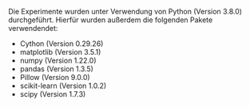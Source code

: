 Die Experimente wurden unter Verwendung von Python (Version 3.8.0) durchgeführt. Hierfür wurden außerdem die folgenden Pakete verwendendet:
- Cython (Version 0.29.26)
- matplotlib (Version 3.5.1)
- numpy (Version 1.22.0)
- pandas (Version 1.3.5)
- Pillow (Version 9.0.0)
- scikit-learn (Version 1.0.2)
- scipy (Version 1.7.3)
